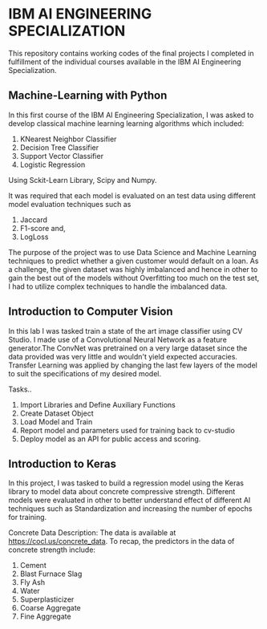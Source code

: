 # IBM AI ENGINEERING SPECIALIZATION
This repository contains working codes of the final projects I completed in fulfillment of the individual courses available in the IBM AI Engineering Specialization.

## Machine-Learning with Python
In this first course of the IBM AI Engineering Specialization, I was asked to develop classical machine learning learning algorithms which included:
1. KNearest Neighbor Classifier
2. Decision Tree Classifier
3. Support Vector Classifier
4. Logistic Regression

Using Sckit-Learn Library, Scipy and Numpy.

It was required that each model is evaluated on an test data using different model evaluation techniques such as 
1. Jaccard
2. F1-score and,
3. LogLoss

The purpose of the project was to use Data Science and Machine Learning techniques to predict whether a given customer would default on a loan. As a challenge, the given dataset was highly imbalanced and hence in other to gain the best out of the models without Overfitting too much on the test set, I had to utilize complex techniques to handle the imbalanced data.

## Introduction to Computer Vision 
In this lab I was tasked train a state of the art image classifier using CV Studio. I made use of a Convolutional Neural Network as a feature generator.The ConvNet was pretrained on a very large dataset since the data provided was very little and wouldn't yield expected accuracies. Transfer Learning was applied by changing the last few layers of the model to suit the specifications of my desired model.

  Tasks..
  1. Import Libraries and Define Auxiliary Functions
  2. Create Dataset Object
  3. Load Model and Train
  4. Report model and parameters used for training back to cv-studio
  4. Deploy model as an API for public access and scoring.

## Introduction to Keras
In this project, I was tasked to build a regression model using the Keras library to model data about concrete compressive strength.
Different models were evaluated in other to better understand effect of different AI techniques such as Standardization and increasing the number of epochs for training.

Concrete Data Description:
The data is available at https://cocl.us/concrete_data. To recap, the predictors in the data of concrete strength include:
  1. Cement
  2. Blast Furnace Slag
  3. Fly Ash
  4. Water
  5. Superplasticizer
  6. Coarse Aggregate
  7. Fine Aggregate
